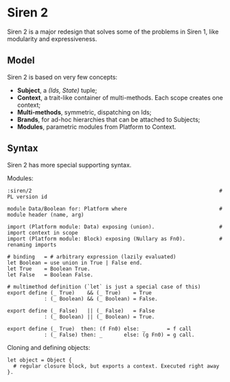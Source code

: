 # Siren 2

Siren 2 is a major redesign that solves some of the problems in Siren 1, like modularity and expressiveness.


## Model

Siren 2 is based on very few concepts:

  - **Subject**, a *(Ids, State)* tuple;
  - **Context**, a trait-like container of multi-methods. Each scope creates one context;
  - **Multi-methods**, symmetric, dispatching on Ids;
  - **Brands**, for ad-hoc hierarchies that can be attached to Subjects;
  - **Modules**, parametric modules from Platform to Context.

## Syntax

Siren 2 has more special supporting syntax.

Modules:

```
:siren/2                                                             # PL version id

module Data/Boolean for: Platform where                              # module header (name, arg)

import (Platform module: Data) exposing (union).                     # import context in scope
import (Platform module: Block) exposing (Nullary as Fn0).           # renaming imports

# binding   = # arbitrary expression (lazily evaluated)
let Boolean = use union in True | False end.
let True    = Boolean True.
let False   = Boolean False.

# multimethod definition (`let` is just a special case of this)
export define (_ True)    && (_ True)    = True
            : (_ Boolean) && (_ Boolean) = False.

export define (_ False)   || (_ False)   = False
            : (_ Boolean) || (_ Boolean) = True.

export define (_ True)  then: (f Fn0) else: _       = f call
            : (_ False) then: _       else: (g Fn0) = g call. 
```

Cloning and defining objects:

```
let object = Object { 
  # regular closure block, but exports a context. Executed right away
}.
```

